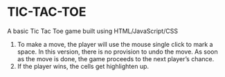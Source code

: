 # TIC-TAC-TOE
A basic Tic Tac Toe game built using HTML/JavaScript/CSS



1.  To make a move, the player will use the mouse single click to mark a space. In this version,
    there is no provision to undo the move. 
    As soon as the move is done, the game proceeds to the next player’s chance.
2.  If the player wins, the cells get highlighten up.
